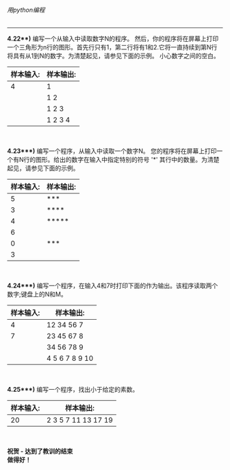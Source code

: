 ###### 用python编程
---

**4.22\*\*)** 编写一个从输入中读取数字N的程序。
然后，你的程序将在屏幕上打印一个三角形为n行的图形。首先行只有1，第二行将有1和2.它将一直持续到第N行将具有从1到N的数字。为清楚起见，请参见下面的示例。
小心数字之间的空白。

样本输入:|样本输出:
-|-
4|1
&nbsp;|1&nbsp;2
&nbsp;|1&nbsp;2&nbsp;3
&nbsp;|1&nbsp;2&nbsp;3&nbsp;4

<br>

**4.23\*\*\*)** 编写一个程序，从输入中读取一个数字N。
您的程序将在屏幕上打印一个有N行的图形。给出的数字在输入中指定特别的符号 '*' 其行中的数量。为清楚起见，请参见下面的示例。

样本输入:|样本输出:
-|-
5|\*\*\*
3|\*\*\*\*
4|\*\*\*\*\*
6|
0|\*\*\*
3|

<br>

**4.24\*\*\*)** 编写一个程序，在输入4和7时打印下面的作为输出。该程序读取两个数字;键盘上的N和M。

样本输入:|样本输出:
-|-
4|12&nbsp;34&nbsp;56&nbsp;7
7|23&nbsp;45&nbsp;67&nbsp;8
&nbsp;|34&nbsp;56&nbsp;78&nbsp;9
&nbsp;|4&nbsp;5&nbsp;6&nbsp;7&nbsp;8&nbsp;9&nbsp;10

<br>

**4.25\*\*\*)** 编写一个程序，找出小于给定的素数。

样本输入:|样本输出:
-|-
20|2&nbsp;3&nbsp;5&nbsp;7&nbsp;11&nbsp;13&nbsp;17&nbsp;19

<br>

**祝贺 - 达到了教训的结束** <br>
**做得好！**
